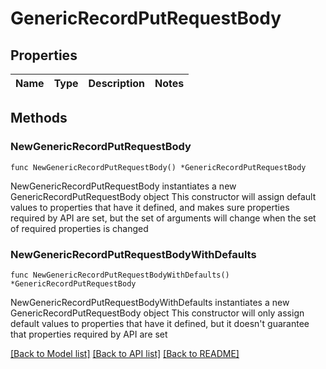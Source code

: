 # GenericRecordPutRequestBody

## Properties

Name | Type | Description | Notes
------------ | ------------- | ------------- | -------------

## Methods

### NewGenericRecordPutRequestBody

`func NewGenericRecordPutRequestBody() *GenericRecordPutRequestBody`

NewGenericRecordPutRequestBody instantiates a new GenericRecordPutRequestBody object
This constructor will assign default values to properties that have it defined,
and makes sure properties required by API are set, but the set of arguments
will change when the set of required properties is changed

### NewGenericRecordPutRequestBodyWithDefaults

`func NewGenericRecordPutRequestBodyWithDefaults() *GenericRecordPutRequestBody`

NewGenericRecordPutRequestBodyWithDefaults instantiates a new GenericRecordPutRequestBody object
This constructor will only assign default values to properties that have it defined,
but it doesn't guarantee that properties required by API are set


[[Back to Model list]](../README.md#documentation-for-models) [[Back to API list]](../README.md#documentation-for-api-endpoints) [[Back to README]](../README.md)


